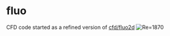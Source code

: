 # fluo
CFD code started as a refined version of [cfd/fluo2d](https://github.com/ki2098/cfd/tree/main/fluo2d)
![Re=1870](Re1870-vorticity-contour.gif)

